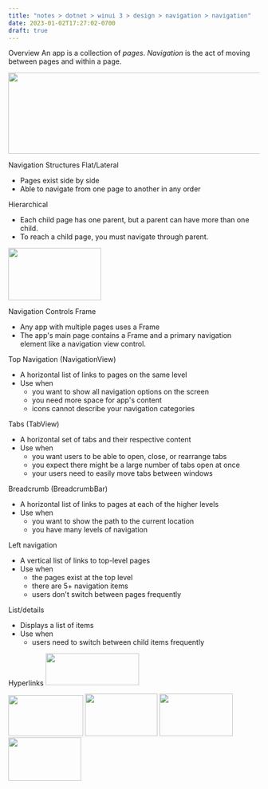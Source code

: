 ```yaml
---
title: "notes > dotnet > winui 3 > design > navigation > navigation"
date: 2023-01-02T17:27:02-0700
draft: true
---
```

Overview
An app is a collection of *pages*. *Navigation* is the act of moving between pages and within a page.

<img src="media/DESIGN_Navigation-image1.png" style="width:6.00833in;height:1.69167in" />

Navigation Structures
Flat/Lateral
- Pages exist side by side
- Able to navigate from one page to another in any order

Hierarchical
- Each child page has one parent, but a parent can have
more than one child.
- To reach a child page, you must navigate through parent.
<img src="media/DESIGN_Navigation-image2.png" style="width:1.94167in;height:1.09167in" />

Navigation Controls
Frame
- Any app with multiple pages uses a Frame
- The app's main page contains a Frame and a primary navigation
element like a navigation view control.

Top Navigation (NavigationView)
- A horizontal list of links to pages on the same level
- Use when
  - you want to show all navigation options on the screen
  - you need more space for app's content
  - icons cannot describe your navigation categories

Tabs (TabView)
- A horizontal set of tabs and their respective content
- Use when
  - you want users to be able to open, close, or rearrange tabs
  - you expect there might be a large number of tabs open at once
  - your users need to easily move tabs between windows

Breadcrumb (BreadcrumbBar)
- A horizontal list of links to pages at each of the higher levels
- Use when
  - you want to show the path to the current location
  - you have many levels of navigation

Left navigation
- A vertical list of links to top-level pages
- Use when
  - the pages exist at the top level
  - there are 5+ navigation items
  - users don't switch between pages frequently

List/details
- Displays a list of items
- Use when
  - users need to switch between child items frequently

Hyperlinks
<img src="media/DESIGN_Navigation-image3.png" style="width:1.95in;height:0.675in" />

<img src="media/DESIGN_Navigation-image4.png" style="width:1.56667in;height:0.85833in" />

<img src="media/DESIGN_Navigation-image5.png" style="width:1.50833in;height:0.88333in" />

<img src="media/DESIGN_Navigation-image6.png" style="width:1.53333in;height:0.88333in" />

<img src="media/DESIGN_Navigation-image7.png" style="width:1.525in;height:0.90833in" />



